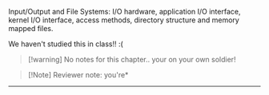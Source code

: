 Input/Output and File Systems: I/O hardware, application I/O interface, kernel I/O interface, access methods, directory structure and memory mapped files.

We haven't studied this in class!! :(


> [!warning] No notes for this chapter.. your on your own soldier!

> [!Note] Reviewer note:
> you're*
---
